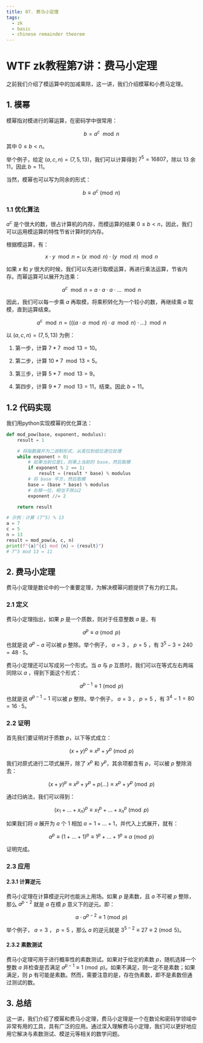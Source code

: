 ```yaml
---
title: 07. 费马小定理
tags:
  - zk
  - basic
  - chinese remainder theorem
---
```


# WTF zk教程第7讲：费马小定理

之前我们介绍了模运算中的加减乘除，这一讲，我们介绍模幂和小费马定理。

## 1. 模幂

模幂指对模进行的幂运算，在密码学中很常用：

$$
b = a^c \mod{n}
$$

其中 $0 \le b < n$。

举个例子，给定 $(a, c, n) = (7, 5, 13)$，我们可以计算得到 $7^5=16807$，除以 $13$ 余 $11$，因此 $b = 11$。

当然，模幂也可以写为同余的形式：

$$
b \equiv a^c \pmod{n}
$$

### 1.1 优化算法

$a^c$ 是个很大的数，很占计算机的内存，而模运算的结果 $0 \le b < n$，因此，我们可以运用模运算的特性节省计算时的内存。

根据模运算，有：

$$
x \cdot y \mod{n} = (x \mod{n})  \cdot (y \mod{n}) \mod{n}
$$

如果 $x$ 和 $y$ 很大的时候，我们可以先进行取模运算，再进行乘法运算，节省内存。而幂运算可以展开为连乘：

$$
a^c \mod{n} = a \cdot a \cdot a \cdot ... \mod{n} 
$$

因此，我们可以每一步乘 $a$ 再取模，将乘积转化为一个较小的数，再继续乘 $a$ 取模，直到运算结束。

$$
a^c \mod{n} = (((a \cdot a \mod{n}) \cdot a \mod{n}) \cdot ... )\mod{n} 
$$

以 $(a, c, n) = (7, 5, 13)$ 为例：

1. 第一步，计算 $7 * 7 \mod{13} =10$。

2. 第二步，计算 $10 * 7 \mod{13} = 5$。

3. 第三步，计算 $5 * 7 \mod{13} = 9$。

4. 第四步，计算 $9 * 7 \mod{13} = 11$，结束。因此 $b = 11$。

## 1.2 代码实现

我们用python实现模幂的优化算法：

```python
def mod_pow(base, exponent, modulus):
    result = 1

    # 将指数展开为二进制形式，从高位到低位逐位处理
    while exponent > 0:
        # 如果当前位是1，则乘上当前的 base，然后取模
        if exponent % 2 == 1:
            result = (result * base) % modulus
        # 将 base 平方，然后取模
        base = (base * base) % modulus
        # 右移一位，相当于除以2
        exponent //= 2

    return result

# 示例：计算 (7^5) % 13
a = 7
c = 5
n = 13
result = mod_pow(a, c, n)
print(f"{a}^{c} mod {n} = {result}")
# 7^5 mod 13 = 11
```

## 2. 费马小定理

费马小定理是数论中的一个重要定理，为解决模幂问题提供了有力的工具。

### 2.1 定义

费马小定理指出，如果 $p$ 是一个质数，则对于任意整数 $a$ 是，有

$$
a^{p} \equiv a \pmod{p}
$$

也就是说 $a^p -a$ 可以被 $p$ 整除。举个例子， $a = 3$ ， $p = 5$ ，有 $3^5 - 3 = 240 = 48 \cdot 5$。

费马小定理还可以写成另一个形式。当 $a$ 与 $p$ 互质时，我们可以在等式左右两端同除以 $a$ ，得到下面这个形式：

$$
a^{p-1} \equiv 1 \pmod{p}
$$

也就是说 $a^{p-1} -1$ 可以被 $p$ 整除。举个例子， $a = 3$ ， $p = 5$ ，有 $3^4 -1 = 80 = 16 \cdot 5$。

### 2.2 证明

首先我们要证明对于质数 $p$，以下等式成立：

$$
(x+y)^p \equiv x^p +y^p \pmod{p}
$$

我们对原式进行二项式展开，除了 $x^p$ 和 $y^p$，其余项都含有 $p$，可以被 $p$ 整除消去：

$$
(x+y)^p \equiv  x^p +y^p + p(...) \equiv x^p +y^p \pmod{p}
$$

通过归纳法，我们可以得到：

$$
(x_1 + ... + x_n)^p \equiv x_1^p + ... + x_n^p \pmod{p}
$$

如果我们将 $a$ 展开为 $a$ 个 $1$ 相加 $a = 1+ ... +1$，并代入上式展开，就有：

$$
a^p \equiv (1 + ... + 1)^p \equiv 1^p + ... + 1^p \equiv a \pmod{p}
$$

证明完成。

### 2.3 应用
#### 2.3.1 计算逆元

费马小定理在计算模逆元时也能派上用场。如果 $p$ 是素数，且 $a$ 不可被 $p$ 整除，那么 $a^{p-2}$ 就是 $a$ 在模 $p$ 意义下的逆元。即：

$$
a \cdot a^{p-2} \equiv 1 \pmod{p}
$$

举个例子， $a = 3$ ， $p = 5$ ，那么 $a$ 的逆元就是 $3^{5-2} \equiv 27 \equiv 2 \pmod{5}$。

#### 2.3.2 素数测试

费马小定理可用于进行概率性的素数测试。如果对于给定的素数 $p$，随机选择一个整数 $a$ 并检查是否满足 $a^{p-1} \equiv 1 \pmod{p}$。如果不满足，则一定不是素数；如果满足，则 $p$ 有可能是素数。然而，需要注意的是，存在伪素数，即不是素数但通过测试的数。



## 3. 总结

这一讲，我们介绍了模幂和费马小定理，费马小定理是一个在数论和密码学领域中非常有用的工具，具有广泛的应用。通过深入理解费马小定理，我们可以更好地应用它解决与素数测试、模逆元等相关的数学问题。
